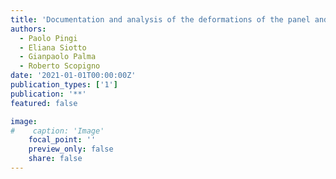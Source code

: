 ```yaml
---
title: 'Documentation and analysis of the deformations of the panel and painted surface with 3D scanning'
authors:
  - Paolo Pingi
  - Eliana Siotto
  - Gianpaolo Palma
  - Roberto Scopigno
date: '2021-01-01T00:00:00Z'
publication_types: ['1']
publication: '**'
featured: false

image:
#    caption: 'Image'
    focal_point: ''
    preview_only: false
    share: false
---
```


